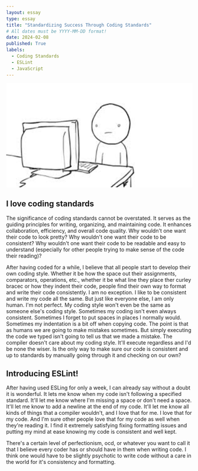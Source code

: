 ```yaml
---
layout: essay
type: essay
title: "Standardizing Success Through Coding Standards"
# All dates must be YYYY-MM-DD format!
date: 2024-02-08
published: True
labels:
  - Coding Standards
  - ESLint
  - JavaScript
---
```


<img width="768px" class="rounded float-start pe-4" src="../img/hmm.jpeg">

## I love coding standards
The significance of coding standards cannot be overstated. It serves as the guiding principles for writing, organizing, and maintaining code. It enhances collaboration, efficiency, and overall code quality.
Why wouldn't one want their code to look pretty? Why wouldn't one want their code to be consistent? Why wouldn't one want their code to be readable and easy to understand (especially for other people trying to make sense of the code their reading)?

After having coded for a while, I believe that all people start to develop their own coding style. Whether it be how the space out their assignments, comparators, operations, etc., whether it be what line they place ther curley bracec or how they indent their code, people find their own way to format and write their code consistently. I am no exception. I like to be consistent and write my code all the same. But just like everyone else, I am only human. I'm not perfect. My coding style won't even be the same as someone else's coding style. Sometimes my coding isn't even always consistent. Sometimes I forget to put spaces in places I normally would. Sometimes my indentation is a bit off when copying code. The point is that as humans we are going to make mistakes sometimes. But simply executing the code we typed isn't going to tell us that we made a mistake. The compiler doesn't care about my coding style. It'll execute regardless and I'd be none the wiser. Is the only way to make sure our code is consistent and up to standards by manually going through it and checking on our own?

## Introducing ESLint!
After having used ESLing for only a week, I can already say without a doubt it is wonderful. It lets me know when my code isn't following a specified standard. It'll let me know where I'm missing a space or don't need a space. It'll let me know to add a newline at the end of my code. It'll let me know all kinds of things that a compiler wouldn't, and I love that for me. I love that for my code. And I'm sure other people love that for my code as well when they're reading it. I find it extremely satisfying fixing formatting issues and putting my mind at ease knowing my code is consistent and well kept.

There's a certain level of perfectionism, ocd, or whatever you want to call it that I believe every coder has or should have in them when writing code. I think one would have to be slightly psychotic to write code without a care in the world for it's consistency and formatting. 

